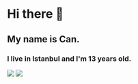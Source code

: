 # Hi there 👋

## My name is Can.

### I live in Istanbul and I'm 13 years old.

<img src="https://github-readme-stats.vercel.app/api?username=CanKolay3499&show_icons=true&layout=compact&theme=catppuccin" />
<img src="https://github-readme-stats.vercel.app/api/top-langs/?username=CanKolay3499&show_icons=true&layout=compact&theme=catppuccin" />
